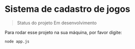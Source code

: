 # Sistema de cadastro de jogos 

> Status do projeto Em desenvolvimento

Para rodar esse projeto na sua máquina, por favor digite:

```
node app.js
```
